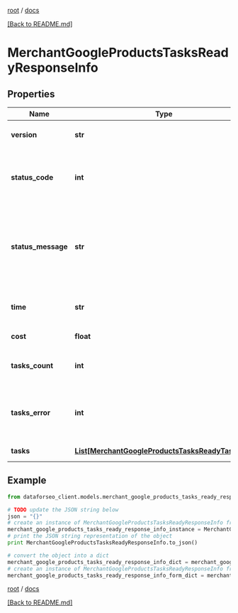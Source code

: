 [root](./../ "root") / [docs](./ "docs")

[[Back to README.md]](./../README.md "[Back to README.md]")

# MerchantGoogleProductsTasksReadyResponseInfo

## Properties

Name | Type | Description | Notes
------------ | ------------- | ------------- | -------------
**version** | **str** | the current version of the API | [optional]
**status_code** | **int** | general status code you can find the full list of the response codes here | [optional]
**status_message** | **str** | general informational message you can find the full list of general informational messages here | [optional]
**time** | **str** | total execution time, seconds | [optional]
**cost** | **float** | total tasks cost, USD | [optional]
**tasks_count** | **int** | the number of tasks in the tasks array | [optional]
**tasks_error** | **int** | the number of tasks in the tasks array returned with an error | [optional]
**tasks** | [**List[MerchantGoogleProductsTasksReadyTaskInfo]**](MerchantGoogleProductsTasksReadyTaskInfo.md) | array of tasks | [optional]

## Example

```python
from dataforseo_client.models.merchant_google_products_tasks_ready_response_info import MerchantGoogleProductsTasksReadyResponseInfo

# TODO update the JSON string below
json = "{}"
# create an instance of MerchantGoogleProductsTasksReadyResponseInfo from a JSON string
merchant_google_products_tasks_ready_response_info_instance = MerchantGoogleProductsTasksReadyResponseInfo.from_json(json)
# print the JSON string representation of the object
print MerchantGoogleProductsTasksReadyResponseInfo.to_json()

# convert the object into a dict
merchant_google_products_tasks_ready_response_info_dict = merchant_google_products_tasks_ready_response_info_instance.to_dict()
# create an instance of MerchantGoogleProductsTasksReadyResponseInfo from a dict
merchant_google_products_tasks_ready_response_info_form_dict = merchant_google_products_tasks_ready_response_info.from_dict(merchant_google_products_tasks_ready_response_info_dict)
```

  

[root](./../ "root") / [docs](./ "docs")

[[Back to README.md]](./../README.md "[Back to README.md]")